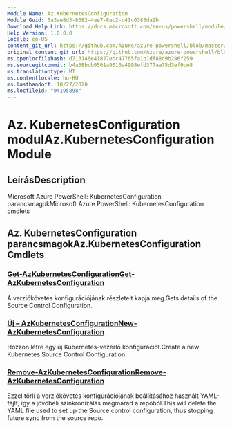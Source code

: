 ```yaml
---
Module Name: Az.KubernetesConfiguration
Module Guid: 5a3ae8d3-8682-4ae7-8ec2-d41c0383da2b
Download Help Link: https://docs.microsoft.com/en-us/powershell/module/az.kubernetesconfiguration
Help Version: 1.0.0.0
Locale: en-US
content_git_url: https://github.com/Azure/azure-powershell/blob/master/src/KubernetesConfiguration/help/Az.KubernetesConfiguration.md
original_content_git_url: https://github.com/Azure/azure-powershell/blob/master/src/KubernetesConfiguration/help/Az.KubernetesConfiguration.md
ms.openlocfilehash: d713146e41877ebc47765fa1b1df88d9b286f259
ms.sourcegitcommit: b4a38bcb0501a9016a4998efd377aa75d3ef9ce8
ms.translationtype: MT
ms.contentlocale: hu-HU
ms.lasthandoff: 10/27/2020
ms.locfileid: "94195898"
---
```

# <span data-ttu-id="8c549-101">Az. KubernetesConfiguration modul</span><span class="sxs-lookup"><span data-stu-id="8c549-101">Az.KubernetesConfiguration Module</span></span>
## <span data-ttu-id="8c549-102">Leírás</span><span class="sxs-lookup"><span data-stu-id="8c549-102">Description</span></span>
<span data-ttu-id="8c549-103">Microsoft Azure PowerShell: KubernetesConfiguration parancsmagok</span><span class="sxs-lookup"><span data-stu-id="8c549-103">Microsoft Azure PowerShell: KubernetesConfiguration cmdlets</span></span>

## <span data-ttu-id="8c549-104">Az. KubernetesConfiguration parancsmagok</span><span class="sxs-lookup"><span data-stu-id="8c549-104">Az.KubernetesConfiguration Cmdlets</span></span>
### [<span data-ttu-id="8c549-105">Get-AzKubernetesConfiguration</span><span class="sxs-lookup"><span data-stu-id="8c549-105">Get-AzKubernetesConfiguration</span></span>](Get-AzKubernetesConfiguration.md)
<span data-ttu-id="8c549-106">A verziókövetés konfigurációjának részleteit kapja meg.</span><span class="sxs-lookup"><span data-stu-id="8c549-106">Gets details of the Source Control Configuration.</span></span>

### [<span data-ttu-id="8c549-107">Új – AzKubernetesConfiguration</span><span class="sxs-lookup"><span data-stu-id="8c549-107">New-AzKubernetesConfiguration</span></span>](New-AzKubernetesConfiguration.md)
<span data-ttu-id="8c549-108">Hozzon létre egy új Kubernetes-vezérlő konfigurációt.</span><span class="sxs-lookup"><span data-stu-id="8c549-108">Create a new Kubernetes Source Control Configuration.</span></span>

### [<span data-ttu-id="8c549-109">Remove-AzKubernetesConfiguration</span><span class="sxs-lookup"><span data-stu-id="8c549-109">Remove-AzKubernetesConfiguration</span></span>](Remove-AzKubernetesConfiguration.md)
<span data-ttu-id="8c549-110">Ezzel törli a verziókövetés konfigurációjának beállításához használt YAML-fájlt, így a jövőbeli szinkronizálás megmarad a repóból.</span><span class="sxs-lookup"><span data-stu-id="8c549-110">This will delete the YAML file used to set up the Source control configuration, thus stopping future sync from the source repo.</span></span>

